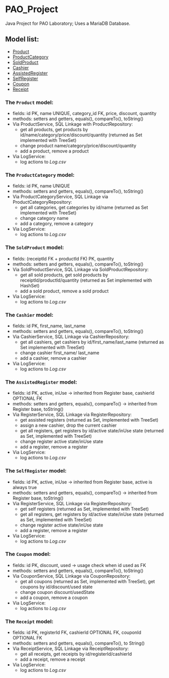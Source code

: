 # PAO_Project
Java Project for PAO Laboratory; Uses a MariaDB Database.

## Model list:

- [Product](https://github.com/Darkonnas/PAO_Project#the-product-model)
- [ProductCategory](https://github.com/Darkonnas/PAO_Project#the-productcategory-model)
- [SoldProduct](https://github.com/Darkonnas/PAO_Project#the-soldproduct-model)
- [Cashier](https://github.com/Darkonnas/PAO_Project#the-cashier-model)
- [AssistedRegister](https://github.com/Darkonnas/PAO_Project#the-assistedregister-model)
- [SelfRegister](https://github.com/Darkonnas/PAO_Project#the-selfregister-model)
- [Coupon](https://github.com/Darkonnas/PAO_Project#the-coupon-model)
- [Receipt](https://github.com/Darkonnas/PAO_Project#the-receipt-model)


### The `Product` model:

- fields: id PK, name UNIQUE, category_id FK, price, discount, quantity
- methods: setters and getters, equals(), compareTo(), toString()
- Via ProductService, SQL Linkage with ProductRepository:
    - get all products, get products by id/name/category/price/discount/quantity (returned as Set<Product> implemented with TreeSet)
    - change product name/category/price/discount/quantity
    - add a product, remove a product
- Via LogService:
    - log actions to *Log.csv*  

### The `ProductCategory` model:

- fields: id PK, name UNIQUE
- methods: setters and getters, equals(), compareTo(), toString()
- Via ProductCategoryService, SQL Linkage via ProductCategoryRepository:
    - get all categories, get categories by id/name (returned as Set<ProductCategory> implemented with TreeSet)
    - change category name 
    - add a category, remove a category
- Via LogService:
    - log actions to *Log.csv*
            
### The `SoldProduct` model:

- fields: (receiptId FK + productId FK) PK, quantity
- methods: setters and getters, equals(), compareTo(), toString()
- Via SoldProductService, SQL Linkage via SoldProductRepository:
    - get all sold products, get sold products by receiptId/productId/quantity (returned as Set<SoldProduct> implemented with HashSet)
    - add a sold product, remove a sold product
- Via LogService:
    - log actions to *Log.csv*
            
### The `Cashier` model:

- fields: id PK, first_name, last_name
- methods: setters and getters, equals(), compareTo(), toString()
- Via CashierService, SQL Linkage via CashierRepository:
    - get all cashiers, get cashiers by id/first_name/last_name (returned as Set<Cashier> implemented with TreeSet)
    - change cashier first_name/ last_name
    - add a cashier, remove a cashier
- Via LogService:
    - log actions to *Log.csv*
            
### The `AssistedRegister` model:

- fields: id PK, active, inUse -> inherited from Register base, cashierId OPTIONAL FK
- methods: setters and getters, equals(), compareTo() -> inherited from Register base, toString()
- Via RegisterService, SQL Linkage via RegisterRepository:
    - get assisted registers (returned as Set<Register>, implemented with TreeSet)
    - assign a new cashier, drop the current cashier 
    - get all registers, get registers by id/active state/inUse state (returned as Set<Register>, implemented with TreeSet)
    - change register active state/inUse state
    - add a register, remove a register
- Via LogService:
    - log actions to *Log.csv*
          
### The `SelfRegister` model:

- fields: id PK, active, inUse -> inherited from Register base, active is always true
- methods: setters and getters, equals(), compareTo() -> inherited from Register base, toString()
- Via RegisterService, SQL Linkage via RegisterRepository:
    - get self registers (returned as Set<Register>, implemented with TreeSet) 
    - get all registers, get registers by id/active state/inUse state (returned as Set<Register>, implemented with TreeSet)
    - change register active state/inUse state
    - add a register, remove a register
- Via LogService:
    - log actions to *Log.csv*

### The `Coupon` model:

- fields: id PK, discount, used -> usage check when id used as FK
- methods: setters and getters, equals(), compareTo(), toString()
- Via CouponService, SQL Linkage via CouponRepository:
    - get all coupons (returned as Set<Coupon>, implemented with TreeSet), get coupons by id/discount/used state
    - change coupon discount/usedState
    - add a coupon, remove a coupon
- Via LogService:
    - log actions to *Log.csv*

### The `Receipt` model:

- fields: id PK, registerId FK, cashierId OPTIONAL FK, couponId OPTIONAL FK
- methods: setters and getters, equals(), compareTo(), to String()
- Via ReceiptService, SQL Linkage via ReceiptRepository:
    - get all receipts, get receipts by id/registerId/cashierId
    - add a receipt, remove a receipt
- Via LogService:
    - log actions to *Log.csv*